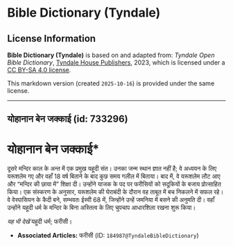# Bible Dictionary (Tyndale)

## License Information

**Bible Dictionary (Tyndale)** is based on and adapted from: _Tyndale Open Bible Dictionary_, [Tyndale House Publishers](https://tyndaleopenresources.com/), 2023, which is licensed under a [CC BY-SA 4.0 license](https://creativecommons.org/licenses/by-sa/4.0/legalcode.en).

This markdown version (created `2025-10-16`) is provided under the same license.



--------------------------------

## योहानान बेन जक्काई (id: 733296)

योहानान बेन जक्काई\*
====================

दूसरे मन्दिर काल के अन्त में एक प्रमुख यहूदी संत। उनका जन्म स्थान ज्ञात नहीं है; वे अध्ययन के लिए यरूशलेम गए और वहाँ 18 वर्ष बिताने के बाद कुछ समय गलील में बिताया। बाद में, वे यरूशलेम लौट आए और “मन्दिर की छाया में” शिक्षा दी। उन्होंने याजक के पद पर फरीसियों को सदूकियों के बजाय प्रोत्साहित किया। एक संस्करण के अनुसार, यरूशलेम की घेराबंदी के दौरान वह ताबूत में बच निकलने में सफल रहे। वे वेस्पासियन के कैदी बने, सम्भवतः ईस्वी 68 में, जिन्होंने उन्हें जमनिया में बसने की अनुमति दी। वहाँ उन्होंने यहूदी धर्म के मन्दिर के बिना अस्तित्व के लिए चुपचाप आधारशिला रखना शुरू किया।

*यह भी देखें* यहूदी धर्म; फरीसी।

* **Associated Articles:** फरीसी (ID: `184987@TyndaleBibleDictionary`)

